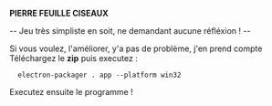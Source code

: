 **PIERRE FEUILLE CISEAUX**

-- Jeu très simpliste en soit, ne demandant aucune réfléxion ! --

Si vous voulez, l'améliorer, y'a pas de problème, j'en prend compte
Téléchargez le **zip** puis executez : 
  ```
    electron-packager . app --platform win32
  ```
  
  Executez ensuite le programme !
